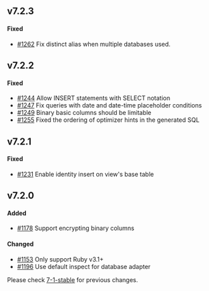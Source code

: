 ## v7.2.3

#### Fixed

- [#1262](https://github.com/rails-sqlserver/activerecord-sqlserver-adapter/pull/1262) Fix distinct alias when multiple databases used.

## v7.2.2

#### Fixed

- [#1244](https://github.com/rails-sqlserver/activerecord-sqlserver-adapter/pull/1244) Allow INSERT statements with SELECT notation
- [#1247](https://github.com/rails-sqlserver/activerecord-sqlserver-adapter/pull/1247) Fix queries with date and date-time placeholder conditions
- [#1249](https://github.com/rails-sqlserver/activerecord-sqlserver-adapter/pull/1249) Binary basic columns should be limitable
- [#1255](https://github.com/rails-sqlserver/activerecord-sqlserver-adapter/pull/1255) Fixed the ordering of optimizer hints in the generated SQL

## v7.2.1

#### Fixed

- [#1231](https://github.com/rails-sqlserver/activerecord-sqlserver-adapter/pull/1231) Enable identity insert on view's base table

## v7.2.0

#### Added

- [#1178](https://github.com/rails-sqlserver/activerecord-sqlserver-adapter/pull/1178) Support encrypting binary columns

#### Changed

- [#1153](https://github.com/rails-sqlserver/activerecord-sqlserver-adapter/pull/1153) Only support Ruby v3.1+
- [#1196](https://github.com/rails-sqlserver/activerecord-sqlserver-adapter/pull/1196) Use default inspect for database adapter


Please check [7-1-stable](https://github.com/rails-sqlserver/activerecord-sqlserver-adapter/blob/7-1-stable/CHANGELOG.md) for previous changes.
